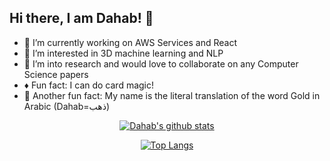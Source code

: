## Hi there, I am Dahab! 👋

- 🔭 I’m currently working on AWS Services and React
- 🤔 I’m interested in 3D machine learning and NLP
- 👯 I’m into research and would love to collaborate on any Computer Science papers
- :diamonds: Fun fact: I can do card magic!
- :crown: Another fun fact: My name is the literal translation of the word Gold in Arabic (Dahab=ذهب)


<div align="center">
  
[![Dahab's github stats](https://github-readme-stats.vercel.app/api?username=goldshakil&show_icons=true&theme=react&custom_title=Stats)](https://github.com/anuraghazra/github-readme-stats)

</div>

<div align="center">
  
[![Top Langs](https://github-readme-stats.vercel.app/api/top-langs/?username=goldshakil&theme=react&layout=compact)](https://github.com/anuraghazra/github-readme-stats)
</div>

<!--
**goldshakil/goldshakil** is a ✨ _special_ ✨ repository because its `README.md` (this file) appears on your GitHub profile.

Here are some ideas to get you started:


- 🔭 I’m currently working on ...
- 🌱 I’m currently learning ...
- 👯 I’m looking to collaborate on ...
- 🤔 I’m looking for help with ...
- 💬 Ask me about ...
- 📫 How to reach me: ...
- 😄 Pronouns: ...
- ⚡ Fun fact: ...
-->

